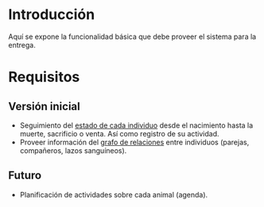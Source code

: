 # Introducción #

Aquí se expone la funcionalidad básica que debe proveer el sistema para la entrega.


# Requisitos #

## Versión inicial ##
  * Seguimiento del [estado de cada individuo](WorkflowConejos.md) desde el nacimiento hasta la muerte, sacrificio o venta. Así como registro de su actividad.
  * Proveer información del [grafo de relaciones](RelacionesConejos.md) entre individuos (parejas, compañeros, lazos sanguíneos).

## Futuro ##
  * Planificación de actividades sobre cada animal (agenda).